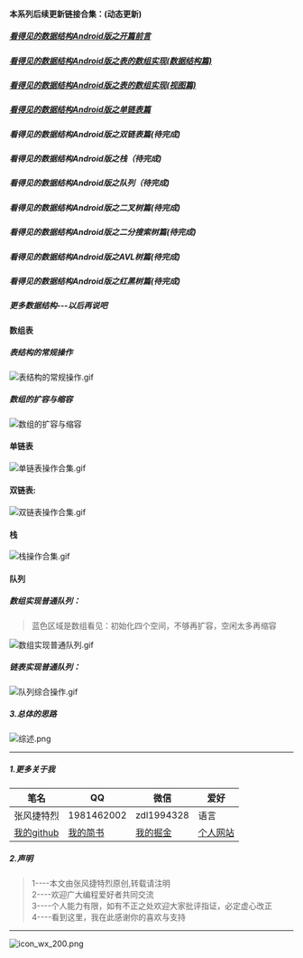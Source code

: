 
#### 本系列后续更新链接合集：(动态更新)
##### [看得见的数据结构Android版之开篇前言](https://juejin.im/post/5bf52228e51d4542fc64d92f)
##### [看得见的数据结构Android版之表的数组实现(数据结构篇)](https://juejin.im/post/5bf626c5e51d450d5441721d)
##### [看得见的数据结构Android版之表的数组实现(视图篇)](https://juejin.im/post/5bf75f4f6fb9a049c6437d6f)
##### [看得见的数据结构Android版之单链表篇](https://juejin.im/post/5bf8be9251882516be2ed1ad)
##### 看得见的数据结构Android版之双链表篇(待完成)
##### 看得见的数据结构Android版之栈（待完成)
##### 看得见的数据结构Android版之队列（待完成)
##### 看得见的数据结构Android版之二叉树篇(待完成)
##### 看得见的数据结构Android版之二分搜索树篇(待完成)
##### 看得见的数据结构Android版之AVL树篇(待完成)
##### 看得见的数据结构Android版之红黑树篇(待完成)
##### 更多数据结构---以后再说吧

#### 数组表

##### 表结构的常规操作

![表结构的常规操作.gif](https://upload-images.jianshu.io/upload_images/9414344-ec41a4b8c46a722f.gif?imageMogr2/auto-orient/strip)

##### 数组的扩容与缩容

![数组的扩容与缩容](https://upload-images.jianshu.io/upload_images/9414344-cd9e34edd4e06e31.gif?imageMogr2/auto-orient/strip)

#### 单链表

![单链表操作合集.gif](https://upload-images.jianshu.io/upload_images/9414344-d4b27f8f2eda6157.gif?imageMogr2/auto-orient/strip)


#### 双链表:

![双链表操作合集.gif](https://upload-images.jianshu.io/upload_images/9414344-b9130b82af8767fb.gif?imageMogr2/auto-orient/strip)


#### 栈

![栈操作合集.gif](https://upload-images.jianshu.io/upload_images/9414344-1d4016ae98a8a33f.gif?imageMogr2/auto-orient/strip)

#### 队列
##### 数组实现普通队列：
>蓝色区域是数组看见：初始化四个空间，不够再扩容，空闲太多再缩容

![数组实现普通队列.gif](https://upload-images.jianshu.io/upload_images/9414344-cc02cd46cad5f6c0.gif?imageMogr2/auto-orient/strip)

##### 链表实现普通队列：

![队列综合操作.gif](https://upload-images.jianshu.io/upload_images/9414344-ab1590aa27b4fced.gif?imageMogr2/auto-orient/strip)


##### 3.总体的思路

![综述.png](https://upload-images.jianshu.io/upload_images/9414344-99a900ad5ffc4ac5.png?imageMogr2/auto-orient/strip%7CimageView2/2/w/1240)


---

##### 1.更多关于我

笔名 | QQ|微信|爱好
---|---|---|---|
张风捷特烈 | 1981462002|zdl1994328|语言
 [我的github](https://github.com/toly1994328)|[我的简书](https://www.jianshu.com/u/e4e52c116681)|[我的掘金](https://juejin.im/user/5b42c0656fb9a04fe727eb37)|[个人网站](http://www.toly1994.com)

##### 2.声明
>1----本文由张风捷特烈原创,转载请注明  
2----欢迎广大编程爱好者共同交流  
3----个人能力有限，如有不正之处欢迎大家批评指证，必定虚心改正   
4----看到这里，我在此感谢你的喜欢与支持

---

![icon_wx_200.png](https://upload-images.jianshu.io/upload_images/9414344-8a0c95a090041a0d.png?imageMogr2/auto-orient/strip%7CimageView2/2/w/1240)

